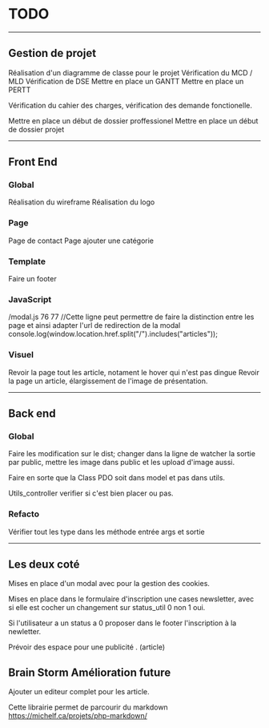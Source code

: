 
# TODO

---

## Gestion de projet

Réalisation d'un diagramme de classe pour le projet
Vérification du MCD / MLD
Vérification de DSE
Mettre en place un GANTT 
Mettre en place un PERTT

Vérification du cahier des charges, vérification des demande fonctionelle.

Mettre en place un début de dossier proffessionel
Mettre en place un début de dossier projet

---

## Front End

### Global
Réalisation du wireframe 
Réalisation du logo 

### Page
Page de contact 
Page ajouter une catégorie


### Template

Faire un footer

### JavaScript

/modal.js 76 77
//Cette ligne peut permettre de faire la distinction entre les page et ainsi adapter l'url de redirection de la modal
console.log(window.location.href.split("/").includes("articles"));

### Visuel 

Revoir la page tout les article, notament le hover qui n'est pas dingue
Revoir la page un article, élargissement de l'image de présentation.


---

## Back end

### Global

Faire les modification sur le dist; changer dans la ligne de watcher la sortie par public, mettre les image dans public et les upload d'image aussi.

Faire en sorte que la Class PDO soit dans model et pas dans utils.

Utils_controller verifier si c'est bien placer ou pas.

### Refacto

Vérifier tout les type dans les méthode entrée args et sortie 


---

## Les deux coté

Mises en place d'un modal avec pour la gestion des cookies.

Mises en place dans le formulaire d'inscription une cases newsletter, avec si elle est cocher un changement sur status_util 0 non 1 oui.

Si l'utilisateur a un status a 0 proposer dans le footer l'inscription à la newletter.

Prévoir des espace pour une publicité . (article)



## Brain Storm Amélioration future

Ajouter un editeur complet pour les article.

Cette librairie permet de parcourir du markdown
https://michelf.ca/projets/php-markdown/